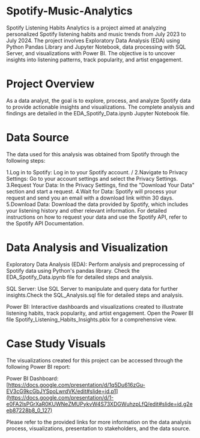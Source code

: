 # Spotify-Music-Analytics

Spotify Listening Habits Analytics is a project aimed at analyzing personalized Spotify listening habits and music trends from July 2023 to July 2024. The project involves Exploratory Data Analysis (EDA) using Python Pandas Library and Jupyter Notebook, data processing with SQL Server, and visualizations with Power BI. The objective is to uncover insights into listening patterns, track popularity, and artist engagement.

# Project Overview
As a data analyst, the goal is to explore, process, and analyze Spotify data to provide actionable insights and visualizations. The complete analysis and findings are detailed in the EDA_Spotify_Data.ipynb Jupyter Notebook file.

# Data Source
The data used for this analysis was obtained from Spotify through the following steps:

1.Log in to Spotify: Log in to your Spotify account. /
2.Navigate to Privacy Settings: Go to your account settings and select the Privacy Settings.
3.Request Your Data: In the Privacy Settings, find the "Download Your Data" section and start a request.
4.Wait for Data: Spotify will process your request and send you an email with a download link within 30 days.
5.Download Data: Download the data provided by Spotify, which includes your listening history and other relevant information.
For detailed instructions on how to request your data and use the Spotify API, refer to the Spotify API Documentation.

# Data Analysis and Visualization
Exploratory Data Analysis (EDA): Perform analysis and preprocessing of Spotify data using Python's pandas library. Check the EDA_Spotify_Data.ipynb file for detailed steps and analysis.

SQL Server: Use SQL Server to manipulate and query data for further insights.Check the SQL_Analysis.sql file for detailed steps and analysis.

Power BI: Interactive dashboards and visualizations created to illustrate listening habits, track popularity, and artist engagement.
Open the Power BI file Spotify_Listening_Habits_Insights.pbix for a comprehensive view.

# Case Study Visuals
The visualizations created for this project can be accessed through the following Power BI report:

Power BI Dashboard:[https://docs.google.com/presentation/d/1q5Du616zGu-EV3cG9kcGbJYSpoLwrdVK/edit#slide=id.p1](https://docs.google.com/presentation/d/1-e0FA2lsPGrXaR0KUWNeZMUPykvW4S73XDGWuhzpLfQ/edit#slide=id.g2eeb87228b8_0_127)

Please refer to the provided links for more information on the data analysis process, visualizations, presentation to stakeholders, and the data source.

